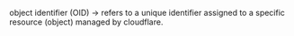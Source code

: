 object identifier (OID) -> refers to a unique identifier assigned to a specific resource (object) managed by cloudflare.